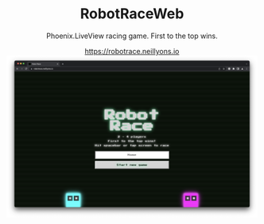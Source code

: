 <div align="center">
   <h1>RobotRaceWeb</h1>
   <p>Phoenix.LiveView racing game. First to the top wins.</p>
   <a href="https://robotrace.neillyons.io">https://robotrace.neillyons.io</a>
   <img src="screenshot.png">
</div>
